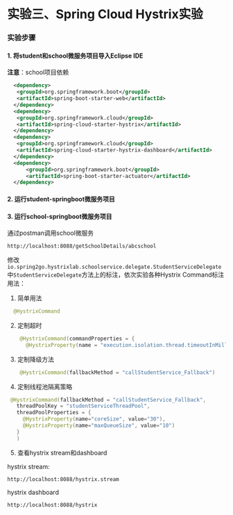 实验三、Spring Cloud Hystrix实验
======

### 实验步骤

#### 1. 将student和school微服务项目导入Eclipse IDE

**注意**：school项目依赖

```xml
  <dependency>
   <groupId>org.springframework.boot</groupId>
   <artifactId>spring-boot-starter-web</artifactId>
  </dependency>
  <dependency>
   <groupId>org.springframework.cloud</groupId>
   <artifactId>spring-cloud-starter-hystrix</artifactId>
  </dependency>
  <dependency>
   <groupId>org.springframework.cloud</groupId>
   <artifactId>spring-cloud-starter-hystrix-dashboard</artifactId>
  </dependency>
  <dependency>
      <groupId>org.springframework.boot</groupId>
      <artifactId>spring-boot-starter-actuator</artifactId>
  </dependency>
```

#### 2. 运行student-springboot微服务项目

#### 3. 运行school-springboot微服务项目

通过postman调用school微服务

```
http://localhost:8088/getSchoolDetails/abcschool
```

修改`io.spring2go.hystrixlab.schoolservice.delegate.StudentServiceDelegate`中`StudentServiceDelegate`方法上的标注，依次实验各种Hystrix Command标注用法：

1. 简单用法

```java
  @HystrixCommand
```

2. 定制超时

```java
    @HystrixCommand(commandProperties = {
      @HystrixProperty(name = "execution.isolation.thread.timeoutInMilliseconds", value = "4000") })
```

3. 定制降级方法

```java
    @HystrixCommand(fallbackMethod = "callStudentService_Fallback")
```

4. 定制线程池隔离策略

```java
 @HystrixCommand(fallbackMethod = "callStudentService_Fallback",
   threadPoolKey = "studentServiceThreadPool",
   threadPoolProperties = {
     @HystrixProperty(name="coreSize", value="30"),
     @HystrixProperty(name="maxQueueSize", value="10")
   }
   )
```

5. 查看hystrix stream和dashboard

hystrix stream:

```
http://localhost:8088/hystrix.stream
```

hystrix dashboard

```
http://localhost:8088/hystrix
```
